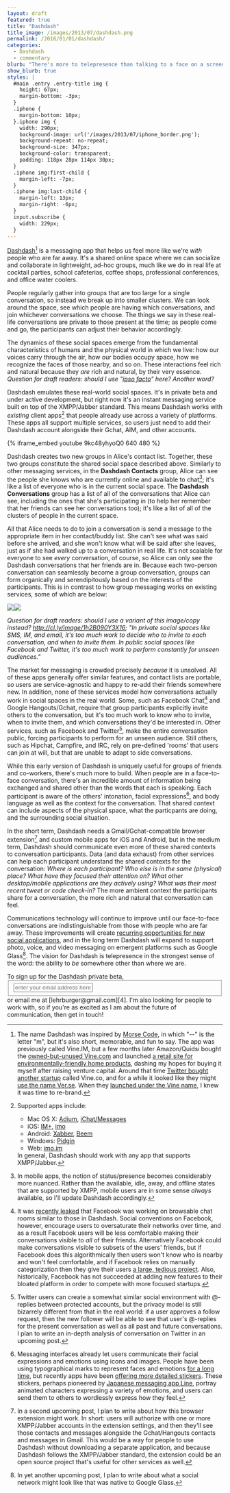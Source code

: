 ```yaml
---
layout: draft
featured: true
title: "Dashdash"
title_image: /images/2013/07/dashdash.png
permalink: /2016/01/01/dashdash/
categories:
  - Dashdash
  - commentary
blurb: "There's more to telepresence than talking to a face on a screen."
show_blurb: true
styles: |
  #main .entry .entry-title img {
    height: 67px;
    margin-bottom: -3px;
  }
  .iphone {
    margin-bottom: 10px;
  }.iphone img {
    width: 290px;
    background-image: url('/images/2013/07/iphone_border.png');
    background-repeat: no-repeat;
    background-size: 347px;
    background-color: transparent;
    padding: 118px 28px 114px 30px;
  }
  .iphone img:first-child {
    margin-left: -7px;
  }
  .iphone img:last-child {
    margin-left: 13px;
    margin-right: -6px;
  }
  input.subscribe {
    width: 229px;
  }
---
```

[Dashdash][1][^1] is a messaging app that helps us feel more like we're *with* people who are far away. It's a shared online space where we can socialize and collaborate in lightweight, ad-hoc groups, much like we do in real life at cocktail parties, school cafeterias, coffee shops, professional conferences, and office water coolers.

People regularly gather into groups that are too large for a single conversation, so instead we break up into smaller clusters. We can look around the space, see which people are having which conversations, and join whichever conversations we choose. The things we say in these real-life conversations are private to those present at the time; as people come and go, the participants can adjust their behavior accordingly. 

The dynamics of these social spaces emerge from the fundamental characteristics of humans and the physical world in which we live: how our voices carry through the air, how our bodies occupy space, how we recognize the faces of those nearby, and so on. These interactions feel rich and natural because they *are* rich and natural, by their very essence. *Question for draft readers: should I use "[ipso facto](http://grammarist.com/usage/ipso-facto/)" here? Another word?*

Dashdash emulates these real-world social spaces. It's in private beta and under active development, but right now it's an instant messaging service built on top of the XMPP/Jabber standard. This means Dashdash works with *existing* client apps[^2] that people already use across a variety of platforms. These apps all support multiple services, so users just need to add their Dashdash account alongside their Gchat, AIM, and other accounts.

{% iframe_embed youtube 9kc48yhyoQ0 640 480 %}

Dashdash creates two new groups in Alice's contact list. Together, these two groups constitute the shared social space described above. Similarly to other messaging services, in the **Dashdash Contacts** group, Alice can see the people she knows who are currently online and available to chat[^3]; it's like a list of everyone who is in the current social space. The **Dashdash Conversations** group has a list of all of the conversations that Alice can see, including the ones that she's participating in (to help her remember that her friends can see her conversations too); it's like a list of all of the clusters of people in the current space.

All that Alice needs to do to join a conversation is send a message to the appropriate item in her contact/buddy list. She can't see what was said before she arrived, and she won't know what will be said after she leaves, just as if she had walked up to a conversation in real life. It's not scalable for everyone to see *every* conversation, of course, so Alice can only see the Dashdash conversations that her friends are in. Because each two-person conversation can seamlessly become a group conversation, groups can form organically and serendipitously based on the interests of the participants. This is in contrast to how group messaging works on existing services, some of which are below:

<div class="iphone"><img src="/images/2013/07/market1.png"><img src="/images/2013/07/market2.png"></div>

*Question for draft readers: should I use a variant of this image/copy instead? http://cl.ly/image/1h2B090Y3X16; "In private social spaces like SMS, IM, and email, it's too much work to decide who to invite to each conversation, and when to invite them. In public social spaces like Facebook and Twitter, it's too much work to perform constantly for unseen audiences."*

The market for messaging is crowded precisely *because* it is unsolved. All of these apps generally offer similar features, and contact lists are portable, so users are service-agnostic and happy to re-add their friends somewhere new. In addition, none of these services model how conversations actually work in social spaces in the real world. Some, such as Facebook Chat[^4] and Google Hangouts/Gchat, require that group participants explicitly invite others to the conversation, but it's too much work to know who to invite, when to invite them, and which conversations they'd be interested in. Other services, such as Facebook and Twitter[^5], make the entire conversation public, forcing participants to perform for an unseen audience. Still others, such as Hipchat, Campfire, and IRC, rely on pre-defined &#39;rooms&#39; that users can join at will, but that are unable to adapt to side conversations.

While this early version of Dashdash is uniquely useful for groups of friends and co-workers, there's much more to build. When people are in a face-to-face conversation, there's an incredible amount of information being exchanged and shared other than the words that each is speaking. Each participant is aware of the others' intonation, facial expressions[^6], and body language as well as the context for the conversation. That shared context can include aspects of the physical space, what the particpants are doing, and the surrounding social situation.

In the short term, Dashdash needs a Gmail/Gchat-compatible browser extension[^7] and custom mobile apps for iOS and Android, but in the medium term, Dashdash should communicate even more of these shared contexts to conversation participants. Data (and data exhaust) from other services can help each participant understand the shared contexts for the conversation: *Where is each participant? Who else is in the same (physical) place? What have they focused their attention on? What other desktop/mobile applications are they actively using? What was their most recent tweet or code check-in?* The more ambient context the participants share for a conversation, the more rich and natural that conversation can feel.

Communications technology will continue to improve until our face-to-face conversations are indistinguishable from those with people who are far away. These improvements will create [recurring opportunities for new social applications][3], and in the long term Dashdash will expand to support photo, voice, and video messaging on emergent platforms such as Google Glass[^8]. The vision for Dashdash is telepresence in the strongest sense of the word: the ability to *be* somewhere other than where we are.

<form action="http://dashdash.us1.list-manage.com/subscribe/post?u=67b33604cb44dc71cb2d30ab0&amp;id=c00b18f50c" method="post"  target="_blank" novalidate>To sign up for the Dashdash private beta, <fieldset role="subscribe"><input class="subscribe" type="text" name="EMAIL" placeholder="enter your email address here"/></fieldset> or email me at [lehrburger@gmail.com][4]. I'm also looking for people to work with, so if you're as excited as I am about the future of communication, then get in touch!
</form>

[^1]: The name Dashdash was inspired by [Morse Code](http://en.wikipedia.org/wiki/Morse_code), in which &#34;&#45;&#45;&#34;  is the letter &#34;m&#34;, but it's also short, memorable, and fun to say. The app was previously called Vine.IM, but a few months later Amazon/Quidsi bought the [owned-but-unused Vine.com](http://web.archive.org/web/20110202113611/http://vine.com/vine/Vine_Technology.html) and launched [a retail site for environmentally-friendly home products](http://bits.blogs.nytimes.com/2012/09/26/amazon-starts-a-shopping-site-for-the-environmental-crowd/), dashing my hopes for buying it myself after raising venture capital. Around that time [Twitter bought another startup](http://allthingsd.com/20121009/twitter-buys-vine-a-video-clip-company-that-never-launched/) called Vine.co, and for a while it looked like they might [use the name Ver.se](/images/2013/07/verse.png). When they [launched under the Vine name](http://blog.twitter.com/2013/01/vine-new-way-to-share-video.html), I knew it was time to re-brand.

[^2]: Supported apps include:<ul><li>Mac OS X: [Adium](http://adium.im/), [iChat/Messages](http://www.apple.com/osx/apps/#messages)</li><li>iOS: [IM+](http://itunes.apple.com/us/app/im+-instant-messenger/id285688934%22), [imo](http://itunes.apple.com/us/app/imo-messenger/id336435697)</li><li>Android: [Xabber](http://play.google.com/store/apps/details?id=com.xabber.android), [Beem](http://play.google.com/store/apps/details?id=com.beem.project.beem)</li><li>Windows: [Pidgin](http://www.pidgin.im/)</li><li>Web: [imo.im](http://imo.im/)</li></ul>In general, Dashdash should work with any app that supports XMPP/Jabber.

[^3]: In mobile apps, the notion of status/presence becomes considerably more nuanced. Rather than the available, idle, away, and offline states that are supported by XMPP, mobile users are in some sense *always* available, so I'll update Dashdash accordingly.

[^4]: It was [recently leaked](http://techcrunch.com/2013/06/27/facebook-chat-rooms/) that Facebook was working on browsable chat rooms similar to those in Dashdash. Social conventions on Facebook, however, encourage users to oversaturate their networks over time, and as a result Facebook users will be less comfortable making their conversations visible to *all* of their friends. Alternatively Facebook could make conversations visible to subsets of the users' friends, but if Facebook does this algorithmically then users won't know who is nearby and won't feel comfortable, and if Facebook relies on manually categorization then they give their users [a large, tedious project](http://localhost:4000/2011/07/06/the-problem-with-circles-and-the-pleasure-of-carbon-copy/). Also, historically, Facebook has not succeeded at adding new features to their bloated platform in order to compete with more focused startups.

[^5]: Twitter users can create a somewhat similar social environment with @-replies between protected accounts, but the privacy model is still bizarrely different from that in the real world: if a user approves a follow request, then the new follower will be able to see that user's @-replies for the present conversation as well as all past and future conversations. I plan to write an in-depth analysis of conversation on Twitter in an upcoming post.

[^6]: Messaging interfaces already let users communicate their facial expressions and emotions using icons and images. People have been using typographical marks to represent faces and emotions [for a long time](http://en.wikipedia.org/wiki/Emoticon#History), but recently apps have been [offering more detailed stickers](http://online.wsj.com/article/SB10001424127887324069104578531820453319946.html). These stickers, perhaps pioneered by [Japanese messaging app Line](http://line.naver.jp/en/), portray animated characters expressing a variety of emotions, and users can send them to others to wordlessly express how they feel.

[^7]: In a second upcoming post, I plan to write about how this browser extension might work. In short: users will authorize with one or more XMPP/Jabber accounts in the extension settings, and then they'll see those contacts and messages alongside the Gchat/Hangouts contacts and messages in Gmail. This would be a way for people to use Dashdash without downloading a separate application, and because Dashdash follows the XMPP/Jabber standard, the extension could be an open source project that's useful for other services as well.

[^8]: In yet another upcoming post, I plan to write about what a social network might look like that was native to Google Glass.

 [1]: http://dashdash.com
 [2]: http://adium.im/
 [3]: /2013/07/01/the-last-great-social-network/
 [4]: mailto:lehrburger@gmail.com

